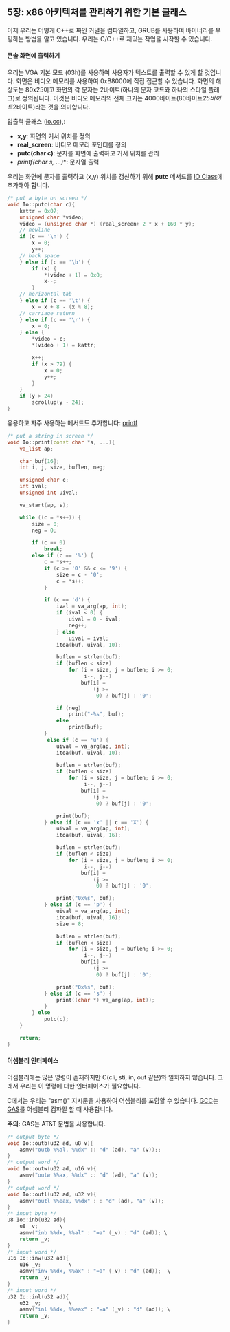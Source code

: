 ## 5장: x86 아키텍처를 관리하기 위한 기본 클래스

이제 우리는 어떻게 C++로 짜인 커널을 컴파일하고, GRUB를 사용하여 바이너리를 부팅하는 방법을 알고 있습니다. 우리는 C/C++로 재밌는 작업을 시작할 수 있습니다.

#### 콘솔 화면에 출력하기

우리는 VGA 기본 모드 (03h)를 사용하여 사용자가 텍스트를 출력할 수 있게 할 것입니다. 화면은 비디오 메모리를 사용하여 0xB8000에 직접 접근할 수 있습니다. 화면의 해상도는 80x25이고 화면의 각 문자는 2바이트(하나의 문자 코드와 하나의 스타일 플래그)로 정의됩니다. 이것은 비디오 메모리의 전체 크기는 4000바이트(80바이트*25바이트*2바이트)라는 것을 의미합니다.

입출력 클래스 ([io.cc](https://github.com/LeeKyuHyuk/How-to-Make-a-Computer-Operating-System-Korean/blob/master/src/kernel/arch/x86/io.cc)),:
* **x,y**: 화면의 커서 위치를 정의
* **real_screen**: 비디오 메모리 포인터를 정의
* **putc(char c)**: 문자를 화면에 출력하고 커서 위치를 관리
* **printf(char* s, ...)**: 문자열 출력

우리는 화면에 문자를 출력하고 (x,y) 위치를 갱신하기 위해 **putc** 메서드를 [IO Class](https://github.com/LeeKyuHyuk/How-to-Make-a-Computer-Operating-System-Korean/blob/master/src/kernel/arch/x86/io.cc)에 추가해야 합니다.

```cpp
/* put a byte on screen */
void Io::putc(char c){
	kattr = 0x07;
	unsigned char *video;
	video = (unsigned char *) (real_screen+ 2 * x + 160 * y);
	// newline
	if (c == '\n') {
		x = 0;
		y++;
	// back space
	} else if (c == '\b') {
		if (x) {
			*(video + 1) = 0x0;
			x--;
		}
	// horizontal tab
	} else if (c == '\t') {
		x = x + 8 - (x % 8);
	// carriage return
	} else if (c == '\r') {
		x = 0;
	} else {
		*video = c;
		*(video + 1) = kattr;

		x++;
		if (x > 79) {
			x = 0;
			y++;
		}
	}
	if (y > 24)
		scrollup(y - 24);
}
```

유용하고 자주 사용하는 메서드도 추가합니다: [printf](https://github.com/LeeKyuHyuk/How-to-Make-a-Computer-Operating-System-Korean/blob/master/src/kernel/arch/x86/io.cc#L154)

```cpp
/* put a string in screen */
void Io::print(const char *s, ...){
	va_list ap;

	char buf[16];
	int i, j, size, buflen, neg;

	unsigned char c;
	int ival;
	unsigned int uival;

	va_start(ap, s);

	while ((c = *s++)) {
		size = 0;
		neg = 0;

		if (c == 0)
			break;
		else if (c == '%') {
			c = *s++;
			if (c >= '0' && c <= '9') {
				size = c - '0';
				c = *s++;
			}

			if (c == 'd') {
				ival = va_arg(ap, int);
				if (ival < 0) {
					uival = 0 - ival;
					neg++;
				} else
					uival = ival;
				itoa(buf, uival, 10);

				buflen = strlen(buf);
				if (buflen < size)
					for (i = size, j = buflen; i >= 0;
					     i--, j--)
						buf[i] =
						    (j >=
						     0) ? buf[j] : '0';

				if (neg)
					print("-%s", buf);
				else
					print(buf);
			}
			 else if (c == 'u') {
				uival = va_arg(ap, int);
				itoa(buf, uival, 10);

				buflen = strlen(buf);
				if (buflen < size)
					for (i = size, j = buflen; i >= 0;
					     i--, j--)
						buf[i] =
						    (j >=
						     0) ? buf[j] : '0';

				print(buf);
			} else if (c == 'x' || c == 'X') {
				uival = va_arg(ap, int);
				itoa(buf, uival, 16);

				buflen = strlen(buf);
				if (buflen < size)
					for (i = size, j = buflen; i >= 0;
					     i--, j--)
						buf[i] =
						    (j >=
						     0) ? buf[j] : '0';

				print("0x%s", buf);
			} else if (c == 'p') {
				uival = va_arg(ap, int);
				itoa(buf, uival, 16);
				size = 8;

				buflen = strlen(buf);
				if (buflen < size)
					for (i = size, j = buflen; i >= 0;
					     i--, j--)
						buf[i] =
						    (j >=
						     0) ? buf[j] : '0';

				print("0x%s", buf);
			} else if (c == 's') {
				print((char *) va_arg(ap, int));
			}
		} else
			putc(c);
	}

	return;
}
```

#### 어셈블리 인터페이스

어셈블리에는 많은 명령이 존재하지만 C(cli, sti, in, out 같은)와 일치하지 않습니다. 그래서 우리는 이 명령에 대한 인터페이스가 필요합니다.

C에서는 우리는 "asm()" 지시문을 사용하여 어셈블리를 포함할 수 있습니다. [GCC](https://en.wikipedia.org/wiki/GNU_Compiler_Collection)는 [GAS](https://en.wikipedia.org/wiki/GNU_Assembler)를 어셈블리 컴파일 할 때 사용합니다.

**주의:** GAS는 AT&T 문법을 사용합니다.

```cpp
/* output byte */
void Io::outb(u32 ad, u8 v){
	asmv("outb %%al, %%dx" :: "d" (ad), "a" (v));;
}
/* output word */
void Io::outw(u32 ad, u16 v){
	asmv("outw %%ax, %%dx" :: "d" (ad), "a" (v));
}
/* output word */
void Io::outl(u32 ad, u32 v){
	asmv("outl %%eax, %%dx" : : "d" (ad), "a" (v));
}
/* input byte */
u8 Io::inb(u32 ad){
	u8 _v;       \
	asmv("inb %%dx, %%al" : "=a" (_v) : "d" (ad)); \
	return _v;
}
/* input word */
u16	Io::inw(u32 ad){
	u16 _v;			\
	asmv("inw %%dx, %%ax" : "=a" (_v) : "d" (ad));	\
	return _v;
}
/* input word */
u32	Io::inl(u32 ad){
	u32 _v;			\
	asmv("inl %%dx, %%eax" : "=a" (_v) : "d" (ad));	\
	return _v;
}
```

